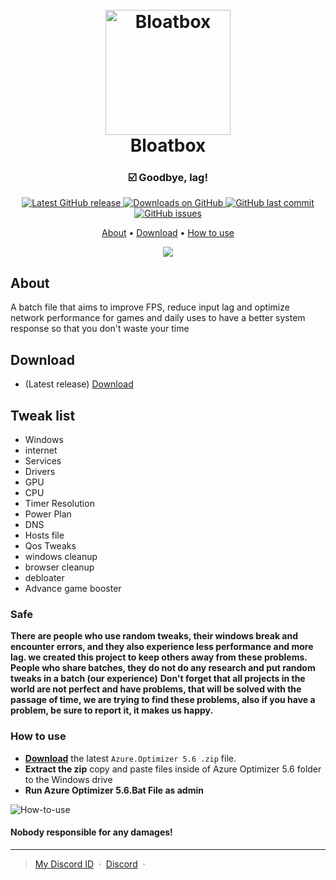 <h1 align="center">
  <br>
  <img src="https://github.com/SofiaTheRabbit905/Azure.Optimizer/blob/main/Logo.png" alt="Bloatbox" width="200"></a>
  <br>
  Bloatbox
  <br>
</h1>

<h3 align="center">☑️ Goodbye, lag!</h3>

<p align="center">
<a href="https://github.com/SofiaTheRabbit905/Azure.Optimizer/releases/latest" target="_blank">
<img alt="Latest GitHub release" src="https://img.shields.io/github/release/SofiaTheRabbit905/Azure.Optimizer.svg?style=flat-square" />
</a>
	
<a href="https://github.com/SofiaTheRabbit905/Azure.Optimizer/releases" target="_blank">
<img alt="Downloads on GitHub" src="https://img.shields.io/github/downloads/SofiaTheRabbit905/Azure.Optimizer/total.svg?style=flat-square" />
</a>

<a href="https://github.com/SofiaTheRabbit905/Azure.Optimizer/commits/master">
<img src="https://img.shields.io/github/last-commit/SofiaTheRabbit905/Azure.Optimizer.svg?style=flat-square&logo=github&logoColor=white"
alt="GitHub last commit">
<a href="https://github.com/SofiaTheRabbit905/Azure.Optimizer/issues">
<img src="https://img.shields.io/github/issues-raw/SofiaTheRabbit905/Azure.Optimizer.svg?style=flat-square&logo=github&logoColor=white"
alt="GitHub issues">   
  
</p>

<p align="center">
  <a href="#about">About</a> •
  <a href="#download">Download</a> •
  <a href="#how-to-use">How to use</a>
</p>

<p align="center">
  <img src="https://github.com/SofiaTheRabbit905/Azure.Optimizer/blob/main/Azure%20Optimizer.png" />
</p>

## About

A batch file that aims to improve FPS, reduce input lag and optimize network performance for games and daily uses to have a better 
system response so that you don't waste your time

## Download

- (Latest release) [Download](https://github.com/SofiaTheRabbit905/Azure.Optimizer/releases)

## Tweak list

- Windows
- internet
- Services
- Drivers
- GPU
- CPU
- Timer Resolution
- Power Plan
- DNS
- Hosts file
- Qos Tweaks
- windows cleanup
- browser cleanup
- debloater
- Advance game booster
			  
### Safe

**There are people who use random tweaks, their windows break and encounter errors, and they also experience less performance and more lag. we created this project to keep others away from these problems.**
**People who share batches, they do not do any research and put random tweaks in a batch (our experience)**
**Don't forget that all projects in the world are not perfect and have problems, that will be solved with the passage of time, we are trying to find these problems, also if you have a problem, be sure to report it, it makes us happy.**

### How to use
* **[Download](https://github.com/SofiaTheRabbit905/Azure.Optimizer/releases)** the latest `Azure.Optimizer 5.6 .zip` file.
* **Extract the zip** copy and paste files inside of Azure Optimizer 5.6 folder to the Windows drive
* **Run Azure Optimizer 5.6.Bat File as admin**

![How-to-use](https://github.com/SofiaTheRabbit905/Azure.Optimizer/blob/main/How%20to%20use%20Azure%20Optimizer.gif)

#### Nobody responsible for any damages!

---

> [My Discord ID](https://discord-avatar.com/en/user/874867657323712534) &nbsp;&middot;&nbsp;
> [Discord](https://discord.gg/G3CaBdqk7b) &nbsp;&middot;&nbsp;
